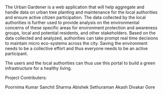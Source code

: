 The Urban Gardener is a web application that will help aggregate and handle data on urban tree planting and maintenance for the local authorities and ensure active citizen participation. The data collected by the local authorities is further used to provide analysis on the environmental concerns of these specific areas for environment protection and awareness groups, local and potential residents, and other stakeholders. Based on the data collected and analyzed, authorities can take prompt real time decisions to maintain micro eco-systems across the city. Saving the environment needs to be a collective effort and thus everyone needs to be an active participant.

The users and the local authorities can thus use this portal to build a green infrastructure for a healthy living.

Project Contributers:

Poornima Kumar
Sanchit Sharma
Abishek Sethuraman
Akash Divakar Gore

